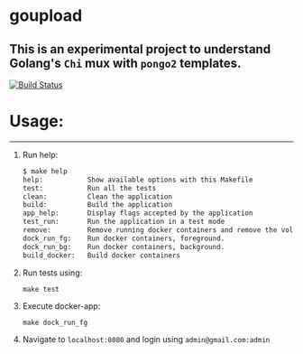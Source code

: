# goupload
This is an experimental project to understand Golang's `Chi` mux with `pongo2` templates.
---

[![Build Status](https://travis-ci.org/ansrivas/goupload.svg?branch=master)](https://travis-ci.org/ansrivas/goupload)


# Usage:
---
1. Run help:

    ```bash
    $ make help
    help:           Show available options with this Makefile
    test:           Run all the tests
    clean:          Clean the application
    build:          Build the application
    app_help:       Display flags accepted by the application
    test_run:       Run the application in a test mode
    remove:         Remove running docker containers and remove the volumes
    dock_run_fg:    Run docker containers, foreground.
    dock_run_bg:    Run docker containers, background.
    build_docker:   Build docker containers

    ```

2. Run tests using:

    ```
    make test
    ```

3. Execute docker-app:

    ```
    make dock_run_fg
    ```

4. Navigate to `localhost:8080` and login using `admin@gmail.com:admin`
